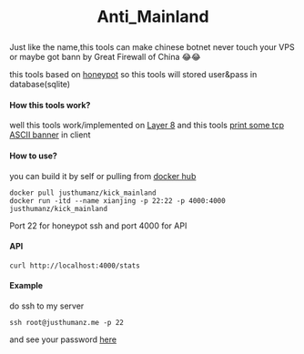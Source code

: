 # <p align="center"> <b> Anti_Mainland  </b> </p>  

Just like the name,this tools can make chinese botnet never touch your VPS or maybe got bann by Great Firewall of China 😂😂  

this tools based on [honeypot](https://github.com/ppacher/honeyssh) so this tools will stored user&pass in database(sqlite)

#### How this tools work?
well this tools work/implemented on [Layer 8](https://www.computerhope.com/jargon/l/layer8.htm) and this tools [print some tcp ASCII banner](https://github.com/JustHumanz/Anti_mainland/blob/2caab29b9bcce220e5fc6a131feeae35302ed671/src/server.go#L20) in client  


#### How to use?
you can build it by self or pulling from [docker hub](https://hub.docker.com/r/justhumanz/kick_mainland)  
```
docker pull justhumanz/kick_mainland
docker run -itd --name xianjing -p 22:22 -p 4000:4000 justhumanz/kick_mainland
```
Port 22 for honeypot ssh and port 4000 for API 

#### API
```
curl http://localhost:4000/stats
```

#### Example
do ssh to my server 
```
ssh root@justhumanz.me -p 22
```
and see your password [here](https://api.justhumanz.me/honeypot)